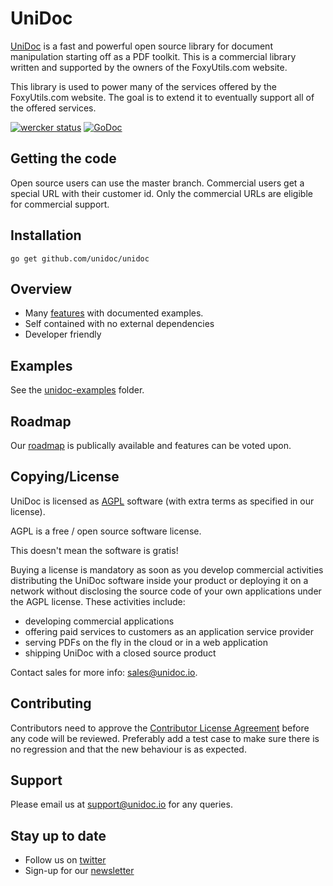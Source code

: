 # UniDoc

[UniDoc](http://unidoc.io) is a fast and powerful open source library for document manipulation starting off as a PDF
toolkit. This is a commercial library written and supported by the owners
of the FoxyUtils.com website.

This library is used to power many of the services offered by the FoxyUtils.com website. The goal is to extend it to
eventually support all of the offered services.

[![wercker status](https://app.wercker.com/status/22b50db125a6d376080f3f0c80d085fa/s/master "wercker status")](https://app.wercker.com/project/bykey/22b50db125a6d376080f3f0c80d085fa)
[![GoDoc](https://godoc.org/github.com/unidoc/unidoc?status.svg)](https://godoc.org/github.com/unidoc/unidoc)

## Getting the code

Open source users can use the master branch.
Commercial users get a special URL with their customer id. Only the commercial URLs are eligible for commercial support.

## Installation
~~~
go get github.com/unidoc/unidoc
~~~

## Overview

 * Many [features](http://unidoc.io/features) with documented examples.
 * Self contained with no external dependencies
 * Developer friendly

## Examples

See the [unidoc-examples](https://github.com/unidoc/unidoc-examples/tree/master) folder.

## Roadmap

Our [roadmap](https://trello.com/b/JcliaYYI) is publically available and features can be voted upon.

## Copying/License

UniDoc is licensed as [AGPL][agpl] software (with extra terms as specified in our license).

AGPL is a free / open source software license.

This doesn't mean the software is gratis!

Buying a license is mandatory as soon as you develop commercial activities
distributing the UniDoc software inside your product or deploying it on a network
without disclosing the source code of your own applications under the AGPL license.
These activities include:

 * developing commercial applications
 * offering paid services to customers as an application service provider
 * serving PDFs on the fly in the cloud or in a web application
 * shipping UniDoc with a closed source product

Contact sales for more info: sales@unidoc.io.

## Contributing

Contributors need to approve the [Contributor License Agreement](https://docs.google.com/a/owlglobal.io/forms/d/1PfTjEAi67-x0JOTU45SDonJnWy1fWB_J1aopGss34bY/viewform) before any code will be reviewed. Preferably add a test case to make sure there is no regression and that the new behaviour is as expected.

## Support

Please email us at support@unidoc.io for any queries.

## Stay up to date

* Follow us on [twitter](https://twitter.com/unidoclib)
* Sign-up for our [newsletter](http://eepurl.com/b9Idt9)

[agpl]: LICENSE.md
[contributing]: CONTRIBUTING.md
